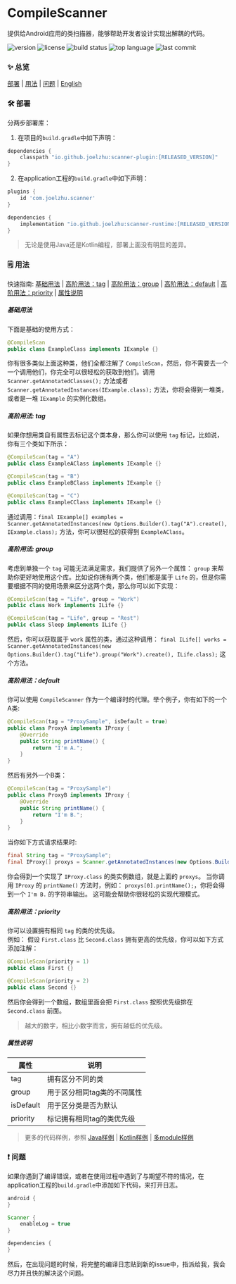 # CompileScanner
提供给Android应用的类扫描器，能够帮助开发者设计实现出解耦的代码。

![version](https://img.shields.io/maven-central/v/io.github.joelzhu/scanner-runtime?color=blue&label=version&style=for-the-badge)
![license](https://img.shields.io/github/license/JoelZhu/CompileScanner?style=for-the-badge)
![build status](https://img.shields.io/github/actions/workflow/status/JoelZhu/CompileScanner/android.yml?branch=main&style=for-the-badge)
![top language](https://img.shields.io/github/languages/top/JoelZhu/CompileScanner?color=orange&style=for-the-badge)
![last commit](https://img.shields.io/github/last-commit/JoelZhu/CompileScanner?color=pink&label=commited&style=for-the-badge)

### ✨ 总览
<a href="#%EF%B8%8F-部署">部署</a> | <a href="#%EF%B8%8F-用法">用法</a> | <a href="#-问题">问题</a> | <a href="https://github.com/JoelZhu/CompileScanner/blob/main/README.md">English</a>

### 🛠️ 部署
分两步部署库：
1. 在项目的```build.gradle```中如下声明：
```groovy
dependencies {
    classpath "io.github.joelzhu:scanner-plugin:[RELEASED_VERSION]"
}
```
2. 在application工程的```build.gradle```中如下声明：
```groovy
plugins {
    id 'com.joelzhu.scanner'
}

dependencies {
    implementation "io.github.joelzhu:scanner-runtime:[RELEASED_VERSION]"
}
```
> 无论是使用Java还是Kotlin编程，部署上面没有明显的差异。

### 🗒️ 用法
快速指南: <a href="#基础用法">基础用法</a> | <a href="#高阶用法-tag">高阶用法：tag</a> | <a href="#高阶用法-group">高阶用法：group</a> | <a href="#高阶用法default">高阶用法：default</a> | <a href="#高阶用法priority">高阶用法：priority</a> | <a href="#属性说明">属性说明</a>

##### 基础用法
下面是基础的使用方式：
```java
@CompileScan
public class ExampleClass implements IExample {}
```
你有很多类似上面这种类，他们全都注解了 ```CompileScan```，然后，你不需要去一个一个调用他们，你完全可以很轻松的获取到他们。调用 ```Scanner.getAnnotatedClasses();``` 方法或者 ```Scanner.getAnnotatedInstances(IExample.class);``` 方法，你将会得到一堆类，或者是一堆 ```IExample``` 的实例化数组。

##### 高阶用法: tag
如果你想用类自有属性去标记这个类本身，那么你可以使用 ```tag``` 标记，比如说，你有三个类如下所示：
```java
@CompileScan(tag = "A")
public class ExampleAClass implements IExample {}
```
```java
@CompileScan(tag = "B")
public class ExampleBClass implements IExample {}
```
```java
@CompileScan(tag = "C")
public class ExampleCClass implements IExample {}
```
通过调用：```final IExample[] examples = Scanner.getAnnotatedInstances(new Options.Builder().tag("A").create(), IExample.class);``` 方法，你可以很轻松的获得到 ```ExampleAClass```。

##### 高阶用法: group
考虑到单独一个 ```tag``` 可能无法满足需求，我们提供了另外一个属性： ```group``` 来帮助你更好地使用这个库。比如说你拥有两个类，他们都是属于 ```Life``` 的，但是你需要根据不同的使用场景来区分这两个类，那么你可以如下实现：
```java
@CompileScan(tag = "Life", group = "Work")
public class Work implements ILife {}
```
```java
@CompileScan(tag = "Life", group = "Rest")
public class Sleep implements ILife {}
```
然后，你可以获取属于 ```work``` 属性的类，通过这种调用： ```final ILife[] works = Scanner.getAnnotatedInstances(new Options.Builder().tag("Life").group("Work").create(), ILife.class);``` 这个方法。

##### 高阶用法：default
你可以使用 ```CompileScanner``` 作为一个编译时的代理。举个例子，你有如下的一个A类:
```java
@CompileScan(tag = "ProxySample", isDefault = true)
public class ProxyA implements IProxy {
    @Override
    public String printName() {
        return "I'm A.";
    }
}
```
然后有另外一个B类：
```java
@CompileScan(tag = "ProxySample")
public class ProxyB implements IProxy {
    @Override
    public String printName() {
        return "I'm B.";
    }
}
```
当你如下方式请求结果时:
```java
final String tag = "ProxySample";
final IProxy[] proxys = Scanner.getAnnotatedInstances(new Options.Builder(tag).create(), IProxy.class);
```
你会得到一个实现了 ```IProxy.class``` 的类实例数组，就是上面的 ```proxys```。
当你调用 ```IProxy``` 的 ```printName()``` 方法时，例如： ```proxys[0].printName();```，你将会得到一个 ```I'm B.``` 的字符串输出。
这可能会帮助你很轻松的实现代理模式。

##### 高阶用法：priority
你可以设置拥有相同 ```tag``` 的类的优先级。  
例如： 假设 ```First.class``` 比 ```Second.class``` 拥有更高的优先级，你可以如下方式添加注解：
```java
@CompileScan(priority = 1)
public class First {}
```
```java
@CompileScan(priority = 2)
public class Second {}
```
然后你会得到一个数组，数组里面会把 ```First.class``` 按照优先级排在 ```Second.class``` 前面。
> 越大的数字，相比小数字而言，拥有越低的优先级。

##### 属性说明
| 属性       | 说明                        |
|------------|-----------------------------|
| tag        | 拥有区分不同的类             |
| group      | 用于区分相同tag类的不同属性  |
| isDefault  | 用于区分类是否为默认         |
| priority   | 标记拥有相同tag的类优先级    |

> 更多的代码样例，参照 [Java样例](https://github.com/JoelZhu/CompileScanner/tree/main/app_sample_java) | [Kotlin样例](https://github.com/JoelZhu/CompileScanner/tree/main/app_sample_kotlin) | [多module样例](https://github.com/JoelZhu/CompileScanner/tree/main/app_sample_multimodule_app)

### ❗ 问题
如果你遇到了编译错误，或者在使用过程中遇到了与期望不符的情况，在application工程的```build.gradle```中添加如下代码，来打开日志。
```groovy
android {
}

Scanner {
    enableLog = true
}

dependencies {
}
```
然后，在出现问题的时候，将完整的编译日志贴到新的issue中，指派给我，我会尽力并且快的解决这个问题。
